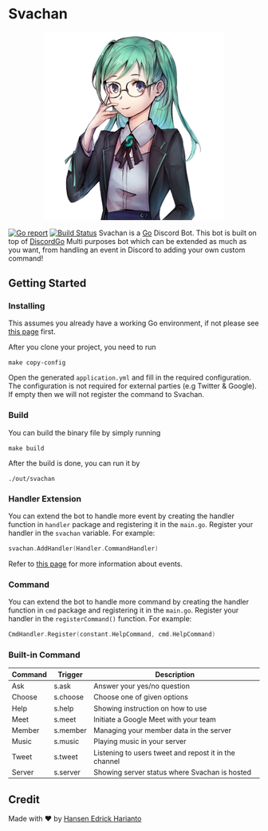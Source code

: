 # Svachan

<p align="center"><img src="assets/svachan.png" width="360"></p>

[![Go report](http://goreportcard.com/badge/svakode/svachan)](http://goreportcard.com/report/svakode/svachan) [![Build Status](https://travis-ci.org/svakode/svachan.svg?branch=master)](https://travis-ci.org/svakode/svachan)
Svachan is a [Go](https://golang.org/) Discord Bot. This bot is built on top of [DiscordGo](https://github.com/bwmarrin/discordgo) Multi purposes bot which can be extended 
as much as you want, from handling an event in Discord to adding your own custom command!

## Getting Started

### Installing

This assumes you already have a working Go environment, if not please see
[this page](https://golang.org/doc/install) first.

After you clone your project, you need to run
```
make copy-config
``` 

Open the generated `application.yml` and fill in the required configuration. The configuration is
not required for external parties (e.g Twitter & Google). If empty then we will not register the command to Svachan. 

### Build

You can build the binary file by simply running

```
make build
```

After the build is done, you can run it by 

```
./out/svachan
```

### Handler Extension

You can extend the bot to handle more event by creating the handler function in `handler` package and registering it in the `main.go`. 
Register your handler in the `svachan` variable. For example:

```go
svachan.AddHandler(Handler.CommandHandler)
```

Refer to [this page](https://discord.com/developers/docs/topics/gateway#commands-and-events) for more information about events.

### Command

You can extend the bot to handle more command by creating the handler function in `cmd` package and registering it in the `main.go`. 
Register your handler in the `registerCommand()` function. For example:

```go
CmdHandler.Register(constant.HelpCommand, cmd.HelpCommand)
```

### Built-in Command

| Command     | Trigger     | Description |
| ----------- | ----------- | ----------- |
| Ask         | s.ask       | Answer your yes/no question|
| Choose      | s.choose    | Choose one of given options|
| Help        | s.help      | Showing instruction on how to use |
| Meet        | s.meet      | Initiate a Google Meet with your team |
| Member      | s.member    | Managing your member data in the server |
| Music       | s.music     | Playing music in your server |
| Tweet       | s.tweet     | Listening to users tweet and repost it in the channel |
| Server      | s.server    | Showing server status where Svachan is hosted |

## Credit

Made with :heart: by [Hansen Edrick Harianto](https://github.com/hansenedrickh)